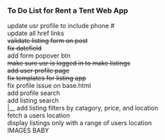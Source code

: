 ### To Do List for Rent a Tent Web App  


update usr profile to include phone #  
update all href links  
~~validate listing form on post~~  
~~fix datefield~~  
add form popover btn  
~~make sure usr is logged in to make listings~~  
~~add user profile page~~  
~~fix templates for listing app~~  
fix profile issue on base.html  
add profile search  
add listing search  
    |__ add listing filters by catagory, price, and location  
fetch a users location  
display listings only with a range of users location   
IMAGES BABY  
